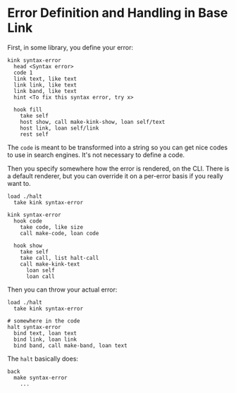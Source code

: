 # Error Definition and Handling in Base Link

First, in some library, you define your error:

```
kink syntax-error
  head <Syntax error>
  code 1
  link text, like text
  link link, like text
  link band, like text
  hint <To fix this syntax error, try x>

  hook fill
    take self
    host show, call make-kink-show, loan self/text
    host link, loan self/link
    rest self
```

The `code` is meant to be transformed into a string so you can get nice
codes to use in search engines. It's not necessary to define a code.

Then you specify somewhere how the error is rendered, on the CLI. There
is a default renderer, but you can override it on a per-error basis if
you really want to.

```
load ./halt
  take kink syntax-error

kink syntax-error
  hook code
    take code, like size
    call make-code, loan code

  hook show
    take self
    take call, list halt-call
    call make-kink-text
      loan self
      loan call
```

Then you can throw your actual error:

```
load ./halt
  take kink syntax-error

# somewhere in the code
halt syntax-error
  bind text, loan text
  bind link, loan link
  bind band, call make-band, loan text
```

The `halt` basically does:

```
back
  make syntax-error
    ...
```
